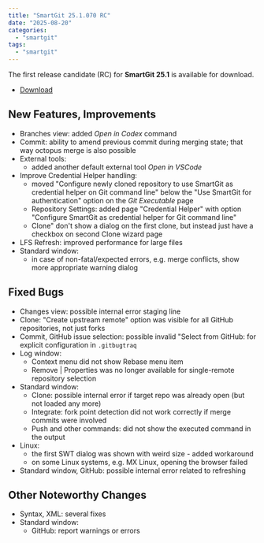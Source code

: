 ```yaml
---
title: "SmartGit 25.1.070 RC"
date: "2025-08-20"
categories: 
  - "smartgit"
tags: 
  - "smartgit"
---
```


The first release candidate (RC) for **SmartGit 25.1** is available for download.

- [Download](https://www.smartgit.dev/download/preview/)

## New Features, Improvements
- Branches view: added *Open in Codex* command
- Commit: ability to amend previous commit during merging state; that way octopus merge is also possible
- External tools:
  - added another default external tool *Open in VSCode*
- Improve Credential Helper handling:
  - moved "Configure newly cloned repository to use SmartGit as credential helper on Git command line" below the "Use SmartGit for authentication" option on the *Git Executable* page
  - Repository Settings: added page "Credential Helper" with option "Configure SmartGit as credential helper for Git command line"
  - Clone" don't show a dialog on the first clone, but instead just have a checkbox on second Clone wizard page
- LFS Refresh: improved performance for large files
- Standard window:
  - in case of non-fatal/expected errors, e.g. merge conflicts, show more appropriate warning dialog

## Fixed Bugs
- Changes view: possible internal error staging line
- Clone: "Create upstream remote" option was visible for all GitHub repositories, not just forks
- Commit, GitHub issue selection: possible invalid "Select from GitHub: for explicit configuration in `.gitbugtraq`
- Log window:
  - Context menu did not show Rebase menu item
  - Remove \| Properties was no longer available for single-remote repository selection
- Standard window:
  - Clone: possible internal error if target repo was already open (but not loaded any more)
  - Integrate: fork point detection did not work correctly if merge commits were involved
  - Push and other commands: did not show the executed command in the output
- Linux:
  - the first SWT dialog was shown with weird size - added workaround
  - on some Linux systems, e.g. MX Linux, opening the browser failed
- Standard window, GitHub: possible internal error related to refreshing

## Other Noteworthy Changes
- Syntax, XML: several fixes
- Standard window:
  - GitHub: report warnings or errors
